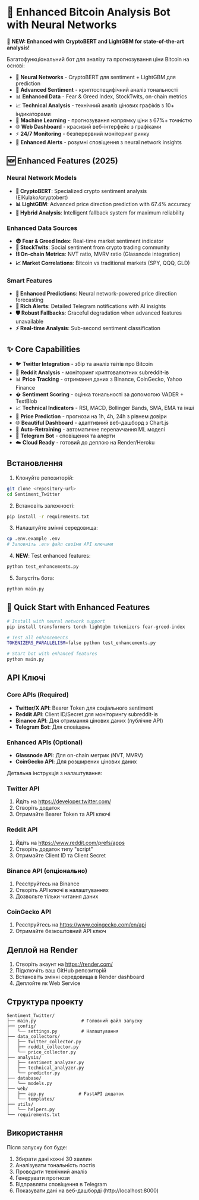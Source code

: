 # 🔮 Enhanced Bitcoin Analysis Bot with Neural Networks

🚀 **NEW: Enhanced with CryptoBERT and LightGBM for state-of-the-art analysis!**

Багатофункціональний бот для аналізу та прогнозування ціни Bitcoin на основі:
- 🧠 **Neural Networks** - CryptoBERT для sentiment + LightGBM для prediction
- 💭 **Advanced Sentiment** - криптоспецифічний аналіз тональності
- 📊 **Enhanced Data** - Fear & Greed Index, StockTwits, on-chain metrics
- 📈 **Technical Analysis** - технічний аналіз цінових графіків з 10+ індикаторами
- 🤖 **Machine Learning** - прогнозування напрямку ціни з 67%+ точністю
- 🌐 **Web Dashboard** - красивий веб-інтерфейс з графіками
- ⚡ **24/7 Monitoring** - безперервний моніторинг ринку
- 📱 **Enhanced Alerts** - розумні сповіщення з neural network insights

## 🆕 Enhanced Features (2025)

### Neural Network Models
- **🧠 CryptoBERT**: Specialized crypto sentiment analysis (ElKulako/cryptobert)
- **📊 LightGBM**: Advanced price direction prediction with 67.4% accuracy
- **🔗 Hybrid Analysis**: Intelligent fallback system for maximum reliability

### Enhanced Data Sources
- **😨 Fear & Greed Index**: Real-time market sentiment indicator
- **💬 StockTwits**: Social sentiment from crypto trading community
- **⛓️ On-chain Metrics**: NVT ratio, MVRV ratio (Glassnode integration)
- **📈 Market Correlations**: Bitcoin vs traditional markets (SPY, QQQ, GLD)

### Smart Features
- **🎯 Enhanced Predictions**: Neural network-powered price direction forecasting
- **📱 Rich Alerts**: Detailed Telegram notifications with AI insights
- **🛡️ Robust Fallbacks**: Graceful degradation when advanced features unavailable
- **⚡ Real-time Analysis**: Sub-second sentiment classification

## ✨ Core Capabilities
- 🐦 **Twitter Integration** - збір та аналіз твітів про Bitcoin
- 📱 **Reddit Analysis** - моніторинг криптовалютних subreddit-ів
- 📊 **Price Tracking** - отримання даних з Binance, CoinGecko, Yahoo Finance
- � **Sentiment Scoring** - оцінка тональності за допомогою VADER + TextBlob
- 📈 **Technical Indicators** - RSI, MACD, Bollinger Bands, SMA, EMA та інші
- 🎯 **Price Prediction** - прогнози на 1h, 4h, 24h з рівнем довіри
- 🌐 **Beautiful Dashboard** - адаптивний веб-дашборд з Chart.js
- 🔄 **Auto-Retraining** - автоматичне переnavчання ML моделі
- 📱 **Telegram Bot** - сповіщення та алерти
- ☁️ **Cloud Ready** - готовий до деплою на Render/Heroku

## Встановлення

1. Клонуйте репозиторій:
```bash
git clone <repository-url>
cd Sentiment_Twitter
```

2. Встановіть залежності:
```bash
pip install -r requirements.txt
```

3. Налаштуйте змінні середовища:
```bash
cp .env.example .env
# Заповніть .env файл своїми API ключами
```

4. **NEW**: Test enhanced features:
```bash
python test_enhancements.py
```

5. Запустіть бота:
```bash
python main.py
```

## 🚀 Quick Start with Enhanced Features

```bash
# Install with neural network support
pip install transformers torch lightgbm tokenizers fear-greed-index

# Test all enhancements
TOKENIZERS_PARALLELISM=false python test_enhancements.py

# Start bot with enhanced features
python main.py
```

## API Ключі

### Core APIs (Required)
- **Twitter/X API**: Bearer Token для соціального sentiment
- **Reddit API**: Client ID/Secret для моніторингу subreddit-ів  
- **Binance API**: Для отримання цінових даних (публічне API)
- **Telegram Bot**: Для сповіщень

### Enhanced APIs (Optional)
- **Glassnode API**: Для on-chain метрик (NVT, MVRV)
- **CoinGecko API**: Для розширених цінових даних

Детальна інструкція з налаштування:

### Twitter API
1. Йдіть на https://developer.twitter.com/
2. Створіть додаток
3. Отримайте Bearer Token та API ключі

### Reddit API
1. Йдіть на https://www.reddit.com/prefs/apps
2. Створіть додаток типу "script"
3. Отримайте Client ID та Client Secret

### Binance API (опціонально)
1. Реєструйтесь на Binance
2. Створіть API ключі в налаштуваннях
3. Дозвольте тільки читання даних

### CoinGecko API
1. Реєструйтесь на https://www.coingecko.com/en/api
2. Отримайте безкоштовний API ключ

## Деплой на Render

1. Створіть акаунт на https://render.com/
2. Підключіть ваш GitHub репозиторій
3. Встановіть змінні середовища в Render dashboard
4. Деплойте як Web Service

## Структура проекту
```
Sentiment_Twitter/
├── main.py                 # Головний файл запуску
├── config/
│   └── settings.py         # Налаштування
├── data_collectors/
│   ├── twitter_collector.py
│   ├── reddit_collector.py
│   └── price_collector.py
├── analysis/
│   ├── sentiment_analyzer.py
│   ├── technical_analyzer.py
│   └── predictor.py
├── database/
│   └── models.py
├── web/
│   ├── app.py             # FastAPI додаток
│   └── templates/
├── utils/
│   └── helpers.py
└── requirements.txt
```

## Використання

Після запуску бот буде:
1. Збирати дані кожні 30 хвилин
2. Аналізувати тональність постів
3. Проводити технічний аналіз
4. Генерувати прогнози
5. Відправляти сповіщення в Telegram
6. Показувати дані на веб-дашборді (http://localhost:8000)

